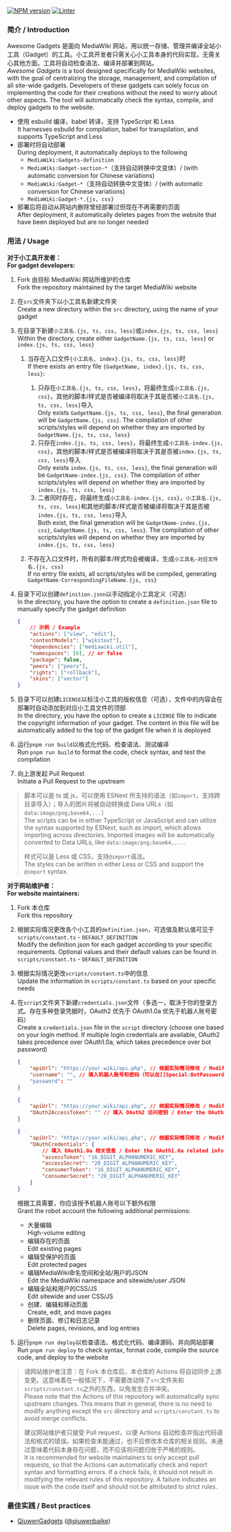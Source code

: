 [![NPM version](https://img.shields.io/npm/v/awesome-gadgets.svg)](https://www.npmjs.com/package/awesome-gadgets)
[![Linter](https://github.com/AnYiEE/AwesomeGadgets/actions/workflows/lint.yml/badge.svg)](https://github.com/AnYiEE/AwesomeGadgets/actions/workflows/lint.yml)

### 简介 / Introduction

Awesome Gadgets 是面向 MediaWiki 网站，用以统一存储、管理并编译全站小工具（Gadget）的工具。小工具开发者只需关心小工具本身的代码实现，无需关心其他方面。工具将自动检查语法、编译并部署到网站。<br>_Awesome Gadgets_ is a tool designed specifically for MediaWiki websites, with the goal of centralizing the storage, management, and compilation of all site-wide gadgets. Developers of these gadgets can solely focus on implementing the code for their creations without the need to worry about other aspects. The tool will automatically check the syntax, compile, and deploy gadgets to the website.

-   使用 esbuild 编译，babel 转译，支持 TypeScript 和 Less<br>It harnesses esbuild for compilation, babel for transpilation, and supports TypeScript and Less
-   部署时将自动部署<br>During deployment, it automatically deploys to the following
    -   `MediaWiki:Gadgets-definition`
    -   `MediaWiki:Gadget-section-*`（支持自动转换中文变体）/ (with automatic conversion for Chinese variations)
    -   `MediaWiki:Gadget-*`（支持自动转换中文变体）/ (with automatic conversion for Chinese variations)
    -   `MediaWiki:Gadget-*.{js, css}`
-   部署后将自动从网站内删除曾经部署过但现在不再需要的页面<br>After deployment, it automatically deletes pages from the website that have been deployed but are no longer needed

### 用法 / Usage

**对于小工具开发者：**<br>**For gadget developers:**

1. Fork 由目标 MediaWiki 网站所维护的仓库<br>Fork the repository maintained by the target MediaWiki website

2. 在`src`文件夹下以小工具名新建文件夹<br>Create a new directory within the `src` directory, using the name of your gadget

3. 在目录下新建`小工具名.{js, ts, css, less}`或`index.{js, ts, css, less}`<br>Within the directory, create either `GadgetName.{js, ts, css, less}` or `index.{js, ts, css, less}`

    1. 当存在入口文件`{小工具名, index}.{js, ts, css, less}`时<br>If there exists an entry file `{GadgetName, index}.{js, ts, css, less}`:

        1. 只存在`小工具名.{js, ts, css, less}`，将最终生成`小工具名.{js, css}`，其他的脚本/样式是否被编译将取决于其是否被`小工具名.{js, ts, css, less}`导入<br>Only exists `GadgetName.{js, ts, css, less}`, the final generation will be `GadgetName.{js, css}`. The compilation of other scripts/styles will depend on whether they are imported by `GadgetName.{js, ts, css, less}`
        2. 只存在`index.{js, ts, css, less}`，将最终生成`小工具名-index.{js, css}`，其他的脚本/样式是否被编译将取决于其是否被`index.{js, ts, css, less}`导入<br>Only exists `index.{js, ts, css, less}`, the final generation will be `GadgetName-index.{js, css}`. The compilation of other scripts/styles will depend on whether they are imported by `index.{js, ts, css, less}`
        3. 二者同时存在，将最终生成`小工具名-index.{js, css}`，`小工具名.{js, ts, css, less}`和其他的脚本/样式是否被编译将取决于其是否被`index.{js, ts, css, less}`导入<br>Both exist, the final generation will be `GadgetName-index.{js, css}`, `GadgetName.{js, ts, css, less}`. The compilation of other scripts/styles will depend on whether they are imported by `index.{js, ts, css, less}`

    2. 不存在入口文件时，所有的脚本/样式均会被编译，生成`小工具名-对应文件名.{js, css}`<br>If no entry file exists, all scripts/styles will be compiled, generating `GadgetName-CorrespondingFileName.{js, css}`

4. 目录下可以创建`definition.json`以手动指定小工具定义（可选）<br>In the directory, you have the option to create a `definition.json` file to manually specify the gadget definition

    ```json
    {
    	// 示例 / Example
    	"actions": ["view", "edit"],
    	"contentModels": ["wikitext"],
    	"dependencies": ["mediawiki.util"],
    	"namespaces": [0], // or false
    	"package": false,
    	"peers": ["peers"],
    	"rights": ["rollback"],
    	"skins": ["vector"]
    }
    ```

5. 目录下可以创建`LICENSE`以标注小工具的版权信息（可选），文件中的内容会在部署时自动添加到对应小工具文件的顶部<br>In the directory, you have the option to create a `LICENSE` file to indicate the copyright information of your gadget. The content in this file will be automatically added to the top of the gadget file when it is deployed

6. 运行`pnpm run build`以格式化代码、检查语法、测试编译<br>Run `pnpm run build` to format the code, check syntax, and test the compilation

7. 向上游发起 Pull Request<br>Initiate a Pull Request to the upstream

> 脚本可以是 ts 或 js，可以使用 ESNext 所支持的语法（如`import`，支持跨目录导入）；导入的图片将被自动转换成 Data URLs（如`data:image/png;base64,...`）<br>The scripts can be in either TypeScript or JavaScript and can utilize the syntax supported by ESNext, such as import, which allows importing across directories. Imported images will be automatically converted to Data URLs, like `data:image/png;base64,...`.
>
> 样式可以是 Less 或 CSS，支持`@import`语法。<br>The styles can be written in either Less or CSS and support the `@import` syntax.

**对于网站维护者：**<br>**For website maintainers:**

1. Fork 本仓库<br>Fork this repository

2. 根据实际情况更改各个小工具的`definition.json`，可选值及默认值可见于`scripts/constant.ts` - `DEFAULT_DEFINITION`<br>Modify the definition.json for each gadget according to your specific requirements. Optional values and their default values can be found in `scripts/constant.ts` - `DEFAULT_DEFINITION`

3. 根据实际情况更改`scripts/constant.ts`中的信息<br>Update the information in `scripts/constant.ts` based on your specific needs

4. 在`script`文件夹下新建`credentials.json`文件（多选一，取决于你的登录方式。存在多种登录凭据时，OAuth2 优先于 OAuth1.0a 优先于机器人账号密码）<br>Create a `credentials.json` file in the `script` directory (choose one based on your login method. If multiple login credentials are available, OAuth2 takes precedence over OAuth1.0a, which takes precedence over bot password)

    ```json
    {
    	"apiUrl": "https://your.wiki/api.php", // 根据实际情况修改 / Modify according to actual needs
    	"username": "", // 填入机器人账号和密码（可以在[[Special:BotPasswords]]获取）/ Enter the robot account and password (you can get it from [[Special:BotPasswords]])
    	"password": ""
    }
    ```

    ```json
    {
    	"apiUrl": "https://your.wiki/api.php", // 根据实际情况修改 / Modify according to actual needs
    	"OAuth2AccessToken": "" // 填入 OAuth2 访问密钥 / Enter the OAuth2 access token
    }
    ```

    ```json
    {
    	"apiUrl": "https://your.wiki/api.php", // 根据实际情况修改 / Modify according to actual needs
    	"OAuthCredentials": {
    		// 填入 OAuth1.0a 相关信息 / Enter the OAuth1.0a related information
    		"accessToken": "16_DIGIT_ALPHANUMERIC_KEY",
    		"accessSecret": "20_DIGIT_ALPHANUMERIC_KEY",
    		"consumerToken": "16_DIGIT_ALPHANUMERIC_KEY",
    		"consumerSecret": "20_DIGIT_ALPHANUMERIC_KEY"
    	}
    }
    ```

    根据工具需要，你应该授予机器人账号以下额外权限<br>Grant the robot account the following additional permissions:

    - 大量编辑<br>High-volume editing
    - 编辑存在的页面<br>Edit existing pages
    - 编辑受保护的页面<br>Edit protected pages
    - 编辑MediaWiki命名空间和全站/用户的JSON<br>Edit the MediaWiki namespace and sitewide/user JSON
    - 编辑全站和用户的CSS/JS<br>Edit sitewide and user CSS/JS
    - 创建、编辑和移动页面<br>Create, edit, and move pages
    - 删除页面、修订和日志记录<br>Delete pages, revisions, and log entries

5. 运行`pnpm run deploy`以检查语法、格式化代码、编译源码、并向网站部署<br>Run `pnpm run deploy` to check syntax, format code, compile the source code, and deploy to the website

> 请网站维护者注意：在 Fork 本仓库后，本仓库的 Actions 将自动同步上游变更。这意味着在一般情况下，不需要改动除了`src`文件夹和`scripts/constant.ts`之外的东西，以免发生合并冲突。<br>Please note that the Actions of this repository will automatically sync upstream changes. This means that in general, there is no need to modify anything except the `src` directory and `scripts/constant.ts` to avoid merge conflicts.
>
> 建议网站维护者只接受 Pull request，以便 Actions 自动检查并指出代码语法和格式的错误。如果检查未能通过，也不应修改本仓库的相关规则。未通过意味着代码本身存在问题，而不应该将问题归咎于严格的规则。<br>It is recommended for website maintainers to only accept pull requests, so that the Actions can automatically check and report syntax and formatting errors. If a check fails, it should not result in modifying the relevant rules of this repository. A failure indicates an issue with the code itself and should not be attributed to strict rules.

### 最佳实践 / Best practices

-   [QiuwenGadgets](https://github.com/qiuwenbaike/QiuwenGadgets) ([@qiuwenbaike](https://github.com/qiuwenbaike))
